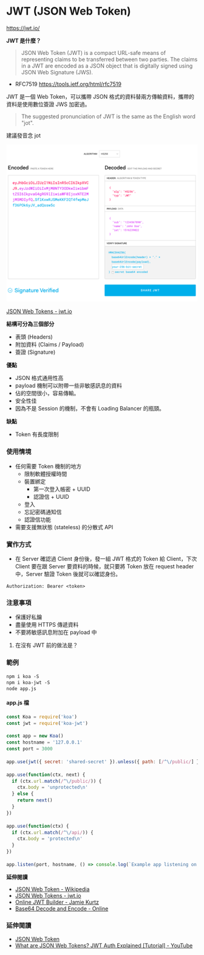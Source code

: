 # JWT (JSON Web Token)

<https://jwt.io/>

**JWT 是什麼？**

> JSON Web Token (JWT) is a compact URL-safe means of representing claims to be transferred between two parties. The claims in a JWT are encoded as a JSON object that is digitally signed using JSON Web Signature (JWS).

- RFC7519 https://tools.ietf.org/html/rfc7519

JWT 是一個 Web Token，可以攜帶 JSON 格式的資料替兩方傳輸資料，攜帶的資料是使用數位簽證 JWS 加密過。

> The suggested pronunciation of JWT is the same as the English word
> "jot".

建議發音念 jot

![](../assets/jwt.png)

[JSON Web Tokens - jwt.io](https://jwt.io/)

**結構可分為三個部分**

- 表頭 (Headers)
- 附加資料 (Claims / Payload)
- 簽證 (Signature)

**優點**

- JSON 格式通用性高
- payload 機制可以附帶一些非敏感訊息的資料
- 佔的空間很小，容易傳輸。
- 安全性佳
- 因為不是 Session 的機制，不會有 Loading Balancer 的瓶頸。

**缺點**

- Token 有長度限制

### 使用情境

- 任何需要 Token 機制的地方
  - 限制軟體授權時間
  - 裝置綁定
    - 第一次登入帳密 + UUID
    - 認證信 + UUID
  - 登入
  - 忘記密碼通知信
  - 認證信功能
- 需要支援無狀態 (stateless) 的分散式 API

### 實作方式

- 在 Server 確認過 Client 身份後，發一組 JWT 格式的 Token 給 Client，下次 Client 要在跟 Server 要資料的時候，就只要將 Token 放在 request header 中，Server 驗證 Token 後就可以確認身份。

```
Authorization: Bearer <token>
```

### 注意事項

- 保護好私鑰
- 盡量使用 HTTPS 傳遞資料
- 不要將敏感訊息附加在 payload 中

1. 在沒有 JWT 前的做法是？

### 範例

```
npm i koa -S
npm i koa-jwt -S
node app.js
```

#### app.js 檔

```js
const Koa = require('koa')
const jwt = require('koa-jwt')

const app = new Koa()
const hostname = '127.0.0.1'
const port = 3000

app.use(jwt({ secret: 'shared-secret' }).unless({ path: [/^\/public/] }))

app.use(function(ctx, next) {
  if (ctx.url.match(/^\/public/)) {
    ctx.body = 'unprotected\n'
  } else {
    return next()
  }
})

app.use(function(ctx) {
  if (ctx.url.match(/^\/api/)) {
    ctx.body = 'protected\n'
  }
})

app.listen(port, hostname, () => console.log(`Example app listening on port ${port}!`))
```

**延伸閱讀**

- [JSON Web Token - Wikipedia](https://en.wikipedia.org/wiki/JSON_Web_Token)
- [JSON Web Tokens - jwt.io](https://jwt.io/)
- [Online JWT Builder - Jamie Kurtz](http://jwtbuilder.jamiekurtz.com/)
- [Base64 Decode and Encode - Online](https://www.base64decode.org/)

### 延伸閱讀

- [JSON Web Token](https://en.wikipedia.org/wiki/JSON_Web_Token)
- [What are JSON Web Tokens? JWT Auth Explained [Tutorial] - YouTube](https://www.youtube.com/watch?v=x5gLL8-M9Fo)
